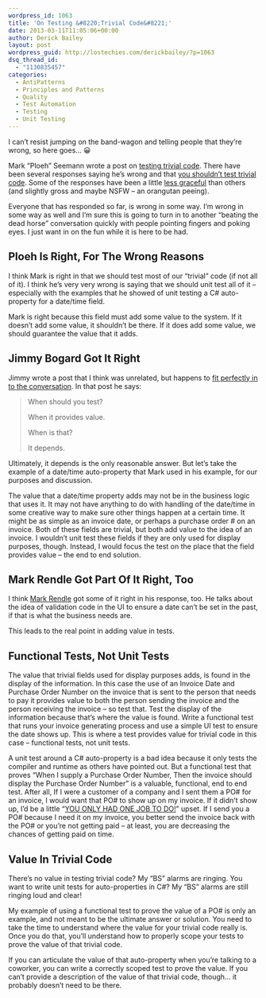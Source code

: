 ```yaml
---
wordpress_id: 1063
title: 'On Testing &#8220;Trivial Code&#8221;'
date: 2013-03-11T11:05:06+00:00
author: Derick Bailey
layout: post
wordpress_guid: http://lostechies.com/derickbailey/?p=1063
dsq_thread_id:
  - "1130835457"
categories:
  - AntiPatterns
  - Principles and Patterns
  - Quality
  - Test Automation
  - Testing
  - Unit Testing
---
```

I can&#8217;t resist jumping on the band-wagon and telling people that they&#8217;re wrong, so here goes… 😀

Mark &#8220;Ploeh&#8221; Seemann wrote a post on [testing trivial code](http://blog.ploeh.dk/2013/03/08/test-trivial-code/). There have been several responses saying he&#8217;s wrong and that [you shouldn&#8217;t test trivial code](http://blog.markrendle.net/2013/03/09/dont-unit-test-trivial-code/). Some of the responses have been a little [less graceful](https://github.com/ploeh/ploeh.github.com/pull/7) than others (and slightly gross and maybe NSFW &#8211; an orangutan peeing).

Everyone that has responded so far, is wrong in some way. I&#8217;m wrong in some way as well and I&#8217;m sure this is going to turn in to another &#8220;beating the dead horse&#8221; conversation quickly with people pointing fingers and poking eyes. I just want in on the fun while it is here to be had.

## Ploeh Is Right, For The Wrong Reasons

I think Mark is right in that we should test most of our &#8220;trivial&#8221; code (if not all of it). I think he&#8217;s very very wrong is saying that we should unit test all of it &#8211; especially with the examples that he showed of unit testing a C# auto-property for a date/time field.

Mark is right because this field must add some value to the system. If it doesn&#8217;t add some value, it shouldn&#8217;t be there. If it does add some value, we should guarantee the value that it adds. 

## Jimmy Bogard Got It Right

Jimmy wrote a post that I think was unrelated, but happens to [fit perfectly in to the conversation](https://lostechies.com/jimmybogard/2013/03/06/when-should-you-test/). In that post he says:

> When should you test?
> 
> When it provides value.
> 
> When is that?
> 
> It depends.

Ultimately, it depends is the only reasonable answer. But let&#8217;s take the example of a date/time auto-property that Mark used in his example, for our purposes and discussion.

The value that a date/time property adds may not be in the business logic that uses it. It may not have anything to do with handling of the date/time in some creative way to make sure other things happen at a certain time. It might be as simple as an invoice date, or perhaps a purchase order # on an invoice. Both of these fields are trivial, but both add value to the idea of an invoice. I wouldn&#8217;t unit test these fields if they are only used for display purposes, though. Instead, I would focus the test on the place that the field provides value &#8211; the end to end solution.

## Mark Rendle Got Part Of It Right, Too

I think [Mark Rendle](http://blog.markrendle.net/2013/03/09/dont-unit-test-trivial-code/) got some of it right in his response, too. He talks about the idea of validation code in the UI to ensure a date can&#8217;t be set in the past, if that is what the business needs are.

This leads to the real point in adding value in tests.

## Functional Tests, Not Unit Tests

The value that trivial fields used for display purposes adds, is found in the display of the information. In this case the use of an Invoice Date and Purchase Order Number on the invoice that is sent to the person that needs to pay it  provides value to both the person sending the invoice and the person receiving the invoice &#8211; so test that. Test the display of the information because that&#8217;s where the value is found. Write a functional test that runs your invoice generating process and use a simple UI test to ensure the date shows up. This is where a test provides value for trivial code in this case &#8211; functional tests, not unit tests.

A unit test around a C# auto-property is a bad idea because it only tests the compiler and runtime as others have pointed out. But a functional test that proves &#8220;When I supply a Purchase Order Number, Then the invoice should display the Purchase Order Number&#8221; is a valuable, functional, end to end test. After all, If I were a customer of a company and I sent them a PO# for an invoice, I would want that PO# to show up on my invoice. If it didn&#8217;t show up, I&#8217;d be a little &#8220;[YOU ONLY HAD ONE JOB TO DO!](http://hadonejob.com/)&#8221; upset. If I send you a PO# because I need it on my invoice, you better send the invoice back with the PO# or you&#8217;re not getting paid &#8211; at least, you are decreasing the chances of getting paid on time.

## Value In Trivial Code

There&#8217;s no value in testing trivial code? My &#8220;BS&#8221; alarms are ringing. You want to write unit tests for auto-properties in C#? My &#8220;BS&#8221; alarms are still ringing loud and clear!

My example of using a functional test to prove the value of a PO# is only an example, and not meant to be the ultimate answer or solution. You need to take the time to understand where the value for your trivial code really is. Once you do that, you&#8217;ll understand how to properly scope your tests to prove the value of that trivial code. 

If you can articulate the value of that auto-property when you&#8217;re talking to a coworker, you can write a correctly scoped test to prove the value. If you can&#8217;t provide a description of the value of that trivial code, though… it probably doesn&#8217;t need to be there.